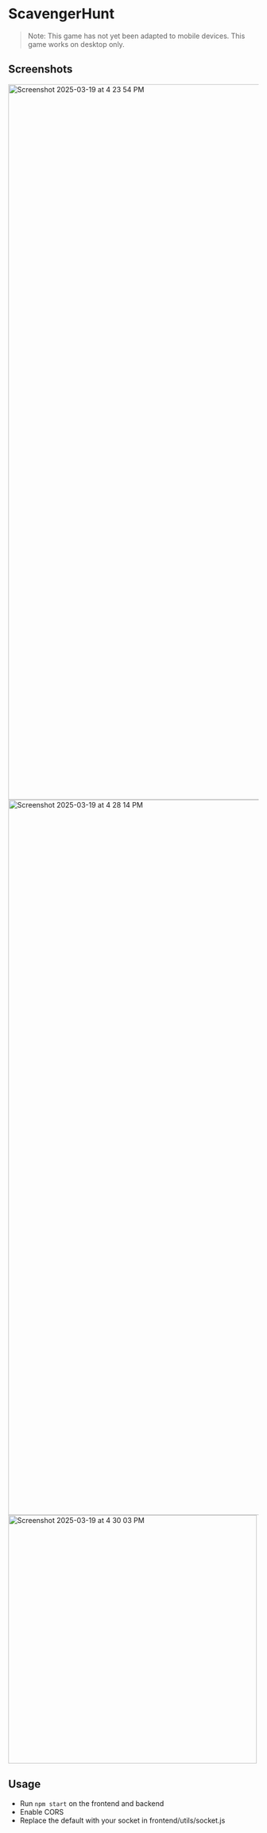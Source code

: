 # ScavengerHunt

> Note: This game has not yet been adapted to mobile devices. This game works on desktop only.

## Screenshots
<img width="1440" alt="Screenshot 2025-03-19 at 4 23 54 PM" src="https://github.com/user-attachments/assets/074a3ac9-32b4-4838-9ada-10380b0496f8" />
<img width="1440" alt="Screenshot 2025-03-19 at 4 28 14 PM" src="https://github.com/user-attachments/assets/f63856f2-74dd-4e76-971e-65e9e5da4051" />
<img width="500" alt="Screenshot 2025-03-19 at 4 30 03 PM" src="https://github.com/user-attachments/assets/00e07df4-0e8d-42e2-803f-5e6e9a6414e7" />

## Usage
- Run `npm start` on the frontend and backend
- Enable CORS
- Replace the default with your socket in frontend/utils/socket.js
